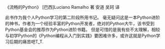 《流畅的Python》 
[巴西]Luciano Ramalho 著   安道 吴珂 译

此书作为我个人Python学习的第二阶段所用书记。
毫无疑问这是一本Python进阶的神书，作者为一个经验丰富的Python开发者，绝对的Python大牛，该书受到Python基金会的推荐作为Python进阶书籍。
但是可惜的是我有些不太理解，相较与初学Python的《Python编程从入门到实践》要困难许多，或许这就是Python学习后期的痛苦吧T_T.
